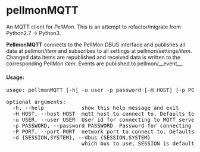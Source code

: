 pellmonMQTT
===========

An MQTT client for *PellMon*.
This is an attempt to refactor/migrate from Python2.7 -> Python3.

**PellmonMQTT** connects to the PellMon DBUS interface and publishes all data at pellmon/_item_ and subscribes to all settings at pellmon/settings/_item_. Changed data items are republished and received data is written to the corresponding PellMon _item_. Events are published to pellmon/\_\_event\_\_.


#### Usage:
<pre>usage: pellmonMQTT [-h] -u user -p password [-H HOST] [-p PORT] [-d {SESSION,SYSTEM}]

optional arguments:
  -h, --help            show this help message and exit
  -H HOST, --host HOST  mqtt host to connect to. Defaults to localhost
  -u USER, --user USER  User id for connecting to MQTT server
  -p PASSWORD, --password PASSWORD  Password for connecting to MQTT server
  -P PORT, --port PORT  network port to connect to. Defaults to 1883
  -d {SESSION,SYSTEM}, --dbus {SESSION,SYSTEM}
                        which bus to use, SESSION is default</pre>

